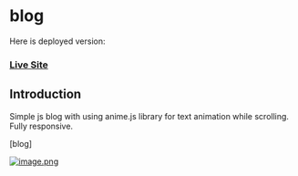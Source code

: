 # blog




Here is deployed version:
### [Live Site](https://simple-animejs-blog.netlify.app/)

## Introduction

Simple js blog with using anime.js library for text animation while scrolling. Fully responsive.

[blog]

[![image.png](https://i.postimg.cc/Y2WHwDDX/image.png)](https://postimg.cc/G9dNFKCY)
